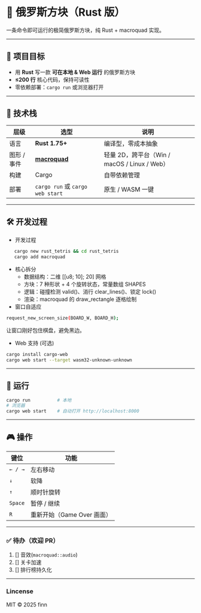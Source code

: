 # 🦀 俄罗斯方块（Rust 版）

一条命令即可运行的极简俄罗斯方块，纯 Rust + macroquad 实现。

---

## 🎯 项目目标
- 用 **Rust** 写一款 **可在本地 & Web 运行** 的俄罗斯方块  
- **≤200 行** 核心代码，保持可读性  
- 零依赖部署：`cargo run` 或浏览器打开

---

## 🧰 技术栈
| 层级 | 选型 | 说明 |
|---|---|---|
| 语言 | **Rust 1.75+** | 编译型，零成本抽象 |
| 图形 / 事件 | [**macroquad**](https://github.com/not-fl3/macroquad) | 轻量 2D，跨平台（Win / macOS / Linux / Web） |
| 构建 | Cargo | 自带依赖管理 |
| 部署 | `cargo run` 或 `cargo web start` | 原生 / WASM 一键 |

---

## 🛠️ 开发过程
* 开发过程
```bash
   cargo new rust_tetris && cd rust_tetris
   cargo add macroquad 
``` 
* 核心拆分 
    * 数据结构：二维 [[u8; 10]; 20] 网格
    * 方块：7 种形状 + 4 个旋转状态，常量数组 SHAPES
    * 逻辑：碰撞检测 valid()、消行 clear_lines()、锁定 lock()
    * 渲染：macroquad 的 draw_rectangle 逐格绘制
* 窗口自适应 
```bash
request_new_screen_size(BOARD_W, BOARD_H);
```
让窗口刚好包住棋盘，避免黑边。

* Web 支持 (可选)
```bash
cargo install cargo-web
cargo web start --target wasm32-unknown-unknown
```
---

## 🚀 运行 

```bash
cargo run          # 本地
# 浏览器
cargo web start    # 自动打开 http://localhost:8000
```

--- 

## 🎮 操作 

| 键位      | 功能                 |
| ------- | ------------------ |
| `← / →` | 左右移动               |
| `↓`     | 软降                 |
| `↑`     | 顺时针旋转              |
| `Space` | 暂停 / 继续            |
| `R`     | 重新开始（Game Over 画面） |

---

### ✅ 待办（欢迎 PR） 

1. [] 音效(`macroquad::audio`)
2. [] 关卡加速
3. [] 排行榜持久化

---

### Lincense

MIT © 2025 finn